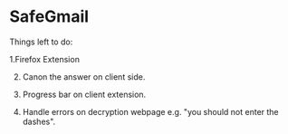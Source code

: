 SafeGmail
=========

Things left to do:

1.Firefox Extension

2. Canon the answer on client side. 

3. Progress bar on client extension.

4. Handle errors on decryption webpage e.g. "you should not enter the dashes".

